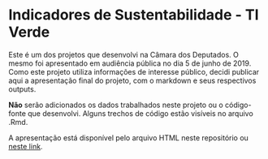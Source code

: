 # Indicadores de Sustentabilidade - TI Verde

Este é um dos projetos que desenvolvi na Câmara dos Deputados. O mesmo foi apresentado em audiência pública no dia 5 de junho de 2019. Como este projeto utiliza informações de interesse público, decidi publicar aqui a apresentação final do projeto, com o markdown e seus respectivos outputs.

**Não** serão adicionados os dados trabalhados neste projeto ou o código-fonte que desenvolvi. Alguns trechos de código estão visíveis no arquivo .Rmd.

A apresentação está disponível pelo arquivo HTML neste repositório ou [neste link](https://gustavo-hsm.github.io/Apresentacao_TI_Verde.html).
